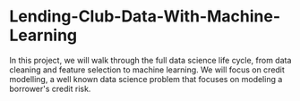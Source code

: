 # Lending-Club-Data-With-Machine-Learning
In this project, we will walk through the full data science life cycle, from data cleaning and feature selection to machine learning. We will focus on credit modelling, a well known data science problem that focuses on modeling a borrower's credit risk.
